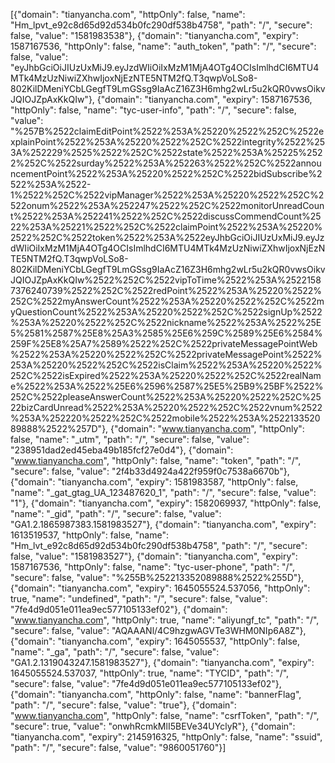 [{"domain": "tianyancha.com", "httpOnly": false, "name": "Hm_lpvt_e92c8d65d92d534b0fc290df538b4758", "path": "/", "secure": false, "value": "1581983538"}, {"domain": "tianyancha.com", "expiry": 1587167536, "httpOnly": false, "name": "auth_token", "path": "/", "secure": false, "value": "eyJhbGciOiJIUzUxMiJ9.eyJzdWIiOiIxMzM1MjA4OTg4OCIsImlhdCI6MTU4MTk4MzUzNiwiZXhwIjoxNjEzNTE5NTM2fQ.T3qwpVoLSo8-802KilDMeniYCbLGegfT9LmGSsg9IaAcZ16Z3H6mhg2wLr5u2kQR0vwsOikvJQIOJZpAxKkQIw"}, {"domain": "tianyancha.com", "expiry": 1587167536, "httpOnly": false, "name": "tyc-user-info", "path": "/", "secure": false, "value": "%257B%2522claimEditPoint%2522%253A%25220%2522%252C%2522explainPoint%2522%253A%25220%2522%252C%2522integrity%2522%253A%252229%2525%2522%252C%2522state%2522%253A%25225%2522%252C%2522surday%2522%253A%252263%2522%252C%2522announcementPoint%2522%253A%25220%2522%252C%2522bidSubscribe%2522%253A%2522-1%2522%252C%2522vipManager%2522%253A%25220%2522%252C%2522onum%2522%253A%252247%2522%252C%2522monitorUnreadCount%2522%253A%252241%2522%252C%2522discussCommendCount%2522%253A%25221%2522%252C%2522claimPoint%2522%253A%25220%2522%252C%2522token%2522%253A%2522eyJhbGciOiJIUzUxMiJ9.eyJzdWIiOiIxMzM1MjA4OTg4OCIsImlhdCI6MTU4MTk4MzUzNiwiZXhwIjoxNjEzNTE5NTM2fQ.T3qwpVoLSo8-802KilDMeniYCbLGegfT9LmGSsg9IaAcZ16Z3H6mhg2wLr5u2kQR0vwsOikvJQIOJZpAxKkQIw%2522%252C%2522vipToTime%2522%253A%25221587376240739%2522%252C%2522redPoint%2522%253A%25220%2522%252C%2522myAnswerCount%2522%253A%25220%2522%252C%2522myQuestionCount%2522%253A%25220%2522%252C%2522signUp%2522%253A%25220%2522%252C%2522nickname%2522%253A%2522%25E5%2581%2587%25E8%25A3%2585%25E6%259C%2589%25E6%2584%259F%25E8%25A7%2589%2522%252C%2522privateMessagePointWeb%2522%253A%25220%2522%252C%2522privateMessagePoint%2522%253A%25220%2522%252C%2522isClaim%2522%253A%25220%2522%252C%2522isExpired%2522%253A%25220%2522%252C%2522realName%2522%253A%2522%25E6%2596%2587%25E5%25B9%25BF%2522%252C%2522pleaseAnswerCount%2522%253A%25220%2522%252C%2522bizCardUnread%2522%253A%25220%2522%252C%2522vnum%2522%253A%252220%2522%252C%2522mobile%2522%253A%252213352089888%2522%257D"}, {"domain": "www.tianyancha.com", "httpOnly": false, "name": "_utm", "path": "/", "secure": false, "value": "238951dad2ed45eba49b185fcf27e0d4"}, {"domain": "www.tianyancha.com", "httpOnly": false, "name": "token", "path": "/", "secure": false, "value": "2f4b33d4924a422f959f0c7538a6670b"}, {"domain": "tianyancha.com", "expiry": 1581983587, "httpOnly": false, "name": "_gat_gtag_UA_123487620_1", "path": "/", "secure": false, "value": "1"}, {"domain": "tianyancha.com", "expiry": 1582069937, "httpOnly": false, "name": "_gid", "path": "/", "secure": false, "value": "GA1.2.1865987383.1581983527"}, {"domain": "tianyancha.com", "expiry": 1613519537, "httpOnly": false, "name": "Hm_lvt_e92c8d65d92d534b0fc290df538b4758", "path": "/", "secure": false, "value": "1581983527"}, {"domain": "tianyancha.com", "expiry": 1587167536, "httpOnly": false, "name": "tyc-user-phone", "path": "/", "secure": false, "value": "%255B%252213352089888%2522%255D"}, {"domain": "tianyancha.com", "expiry": 1645055524.537056, "httpOnly": true, "name": "undefined", "path": "/", "secure": false, "value": "7fe4d9d051e011ea9ec577105133ef02"}, {"domain": "www.tianyancha.com", "httpOnly": true, "name": "aliyungf_tc", "path": "/", "secure": false, "value": "AQAAANl/4C9hzgwAGVTe3WHM0NIp6A8Z"}, {"domain": "tianyancha.com", "expiry": 1645055537, "httpOnly": false, "name": "_ga", "path": "/", "secure": false, "value": "GA1.2.1319043247.1581983527"}, {"domain": "tianyancha.com", "expiry": 1645055524.537037, "httpOnly": true, "name": "TYCID", "path": "/", "secure": false, "value": "7fe4d9d051e011ea9ec577105133ef02"}, {"domain": "tianyancha.com", "httpOnly": false, "name": "bannerFlag", "path": "/", "secure": false, "value": "true"}, {"domain": "www.tianyancha.com", "httpOnly": false, "name": "csrfToken", "path": "/", "secure": true, "value": "onwhRcmkMlI5BEVe34UYclyR"}, {"domain": "tianyancha.com", "expiry": 2145916325, "httpOnly": false, "name": "ssuid", "path": "/", "secure": false, "value": "9860051760"}]
